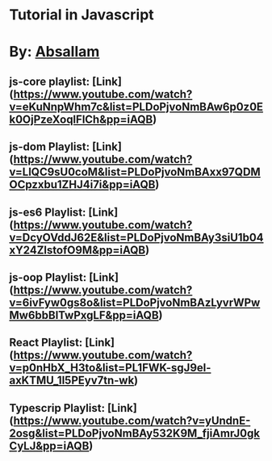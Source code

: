 # Tutorial in Javascript
# By: [Absallam](https://github.com/MohamedAbsallam)

## js-core playlist: [Link] (https://www.youtube.com/watch?v=eKuNnpWhm7c&list=PLDoPjvoNmBAw6p0z0Ek0OjPzeXoqlFlCh&pp=iAQB)
## js-dom Playlist: [Link] (https://www.youtube.com/watch?v=LlQC9sU0coM&list=PLDoPjvoNmBAxx97QDMOCpzxbu1ZHJ4i7i&pp=iAQB)
## js-es6 Playlist: [Link] (https://www.youtube.com/watch?v=DcyOVddJ62E&list=PLDoPjvoNmBAy3siU1b04xY24ZlstofO9M&pp=iAQB)
## js-oop Playlist: [Link] (https://www.youtube.com/watch?v=6ivFyw0gs8o&list=PLDoPjvoNmBAzLyvrWPwMw6bbBlTwPxgLF&pp=iAQB)
## React Playlist: [Link] (https://www.youtube.com/watch?v=p0nHbX_H3to&list=PL1FWK-sgJ9el-axKTMU_1l5PEyv7tn-wk)
## Typescrip Playlist: [Link] (https://www.youtube.com/watch?v=yUndnE-2osg&list=PLDoPjvoNmBAy532K9M_fjiAmrJ0gkCyLJ&pp=iAQB)
